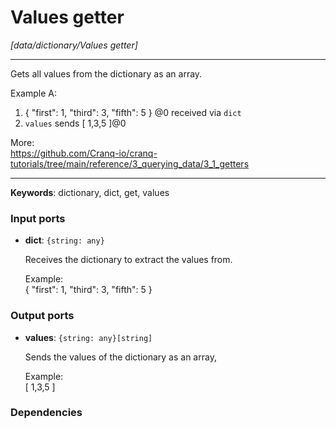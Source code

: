 # Values getter

_[data/dictionary/Values getter]_

---

Gets all values from the dictionary as an array.  
  
  
Example A:  
1. { "first": 1, "third": 3, "fifth": 5 } @0 received via `dict`  
2. `values` sends  [ 1,3,5 ]@0  
  
More:  
https://github.com/Cranq-io/cranq-tutorials/tree/main/reference/3_querying_data/3_1_getters  

---

__Keywords__: dictionary, dict, get, values

### Input ports

* __dict__: ` {string: any} `

    Receives the dictionary to extract the values from.  
      
    Example:  
    { "first": 1, "third": 3, "fifth": 5 }   

### Output ports

* __values__: ` {string: any}[string] `

    Sends the values of the dictionary as an array,  
      
    Example:  
    [ 1,3,5 ]  

### Dependencies





